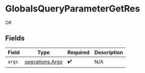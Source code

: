 # GlobalsQueryParameterGetRes

OK


## Fields

| Field                                                     | Type                                                      | Required                                                  | Description                                               |
| --------------------------------------------------------- | --------------------------------------------------------- | --------------------------------------------------------- | --------------------------------------------------------- |
| `args`                                                    | [operations.Args](../../../sdk/models/operations/args.md) | :heavy_check_mark:                                        | N/A                                                       |